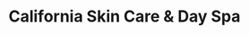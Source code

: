 ---
title: "California Skin Care & Day Spa"
url: /newark/california-skin-care-und-day-spa/
shop: Massage
---